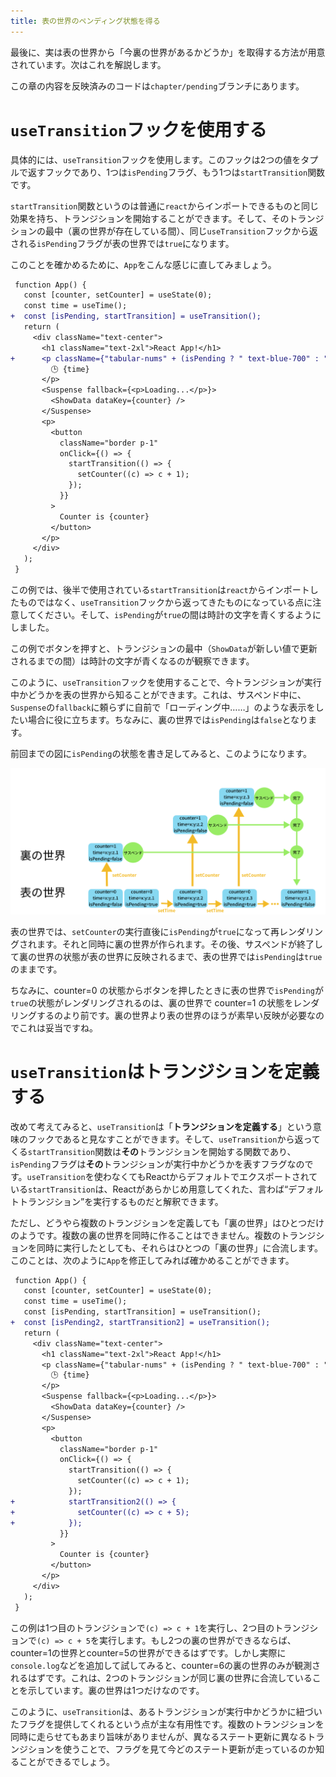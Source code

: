 ```yaml
---
title: 表の世界のペンディング状態を得る
---
```


最後に、実は表の世界から「今裏の世界があるかどうか」を取得する方法が用意されています。次はこれを解説します。

この章の内容を反映済みのコードは`chapter/pending`ブランチにあります。

# `useTransition`フックを使用する

具体的には、`useTransition`フックを使用します。このフックは2つの値をタプルで返すフックであり、1つは`isPending`フラグ、もう1つは`startTransition`関数です。

`startTransition`関数というのは普通に`react`からインポートできるものと同じ効果を持ち、トランジションを開始することができます。そして、そのトランジションの最中（裏の世界が存在している間）、同じ`useTransition`フックから返される`isPending`フラグが表の世界では`true`になります。

このことを確かめるために、`App`をこんな感じに直してみましょう。

```diff tsx
 function App() {
   const [counter, setCounter] = useState(0);
   const time = useTime();
+  const [isPending, startTransition] = useTransition();
   return (
     <div className="text-center">
       <h1 className="text-2xl">React App!</h1>
+      <p className={"tabular-nums" + (isPending ? " text-blue-700" : "")}>
         🕒 {time}
       </p>
       <Suspense fallback={<p>Loading...</p>}>
         <ShowData dataKey={counter} />
       </Suspense>
       <p>
         <button
           className="border p-1"
           onClick={() => {
             startTransition(() => {
               setCounter((c) => c + 1);
             });
           }}
         >
           Counter is {counter}
         </button>
       </p>
     </div>
   );
 }
```

この例では、後半で使用されている`startTransition`は`react`からインポートしたものではなく、`useTransition`フックから返ってきたものになっている点に注意してください。そして、`isPending`が`true`の間は時計の文字を青くするようにしました。

この例でボタンを押すと、トランジションの最中（`ShowData`が新しい値で更新されるまでの間）は時計の文字が青くなるのが観察できます。

このように、`useTransition`フックを使用することで、今トランジションが実行中かどうかを表の世界から知ることができます。これは、サスペンド中に、`Suspense`の`fallback`に頼らずに自前で「ローディング中……」のような表示をしたい場合に役に立ちます。ちなみに、裏の世界では`isPending`は`false`となります。

前回までの図に`isPending`の状態を書き足してみると、このようになります。

![isPendingの状態を書き足した図](/images/react-concurrent-handson-2/pending-1.png)

表の世界では、`setCounter`の実行直後に`isPending`が`true`になって再レンダリングされます。それと同時に裏の世界が作られます。その後、サスペンドが終了して裏の世界の状態が表の世界に反映されるまで、表の世界では`isPending`は`true`のままです。

ちなみに、counter=0 の状態からボタンを押したときに表の世界で`isPending`が`true`の状態がレンダリングされるのは、裏の世界で counter=1 の状態をレンダリングするのより前です。裏の世界より表の世界のほうが素早い反映が必要なのでこれは妥当ですね。

# `useTransition`はトランジションを定義する

改めて考えてみると、`useTransition`は「**トランジションを定義する**」という意味のフックであると見なすことができます。そして、`useTransition`から返ってくる`startTransition`関数は**その**トランジションを開始する関数であり、`isPending`フラグは**その**トランジションが実行中かどうかを表すフラグなのです。`useTransition`を使わなくてもReactからデフォルトでエクスポートされている`startTransition`は、Reactがあらかじめ用意してくれた、言わば“デフォルトトランジション”を実行するものだと解釈できます。

ただし、どうやら複数のトランジションを定義しても「裏の世界」はひとつだけのようです。複数の裏の世界を同時に作ることはできません。複数のトランジションを同時に実行したとしても、それらはひとつの「裏の世界」に合流します。このことは、次のように`App`を修正してみれば確かめることができます。

```diff tsx
 function App() {
   const [counter, setCounter] = useState(0);
   const time = useTime();
   const [isPending, startTransition] = useTransition();
+  const [isPending2, startTransition2] = useTransition();
   return (
     <div className="text-center">
       <h1 className="text-2xl">React App!</h1>
       <p className={"tabular-nums" + (isPending ? " text-blue-700" : "")}>
         🕒 {time}
       </p>
       <Suspense fallback={<p>Loading...</p>}>
         <ShowData dataKey={counter} />
       </Suspense>
       <p>
         <button
           className="border p-1"
           onClick={() => {
             startTransition(() => {
               setCounter((c) => c + 1);
             });
+            startTransition2(() => {
+              setCounter((c) => c + 5);
+            });
           }}
         >
           Counter is {counter}
         </button>
       </p>
     </div>
   );
 }
```

この例は1つ目のトランジションで`(c) => c + 1`を実行し、2つ目のトランジションで`(c) => c + 5`を実行します。もし2つの裏の世界ができるならば、counter=1の世界とcounter=5の世界ができるはずです。しかし実際に`console.log`などを追加して試してみると、counter=6の裏の世界のみが観測されるはずです。これは、2つのトランジションが同じ裏の世界に合流していることを示しています。裏の世界は1つだけなのです。

このように、`useTransition`は、あるトランジションが実行中かどうかに紐づいたフラグを提供してくれるという点が主な有用性です。複数のトランジションを同時に走らせてもあまり旨味がありませんが、異なるステート更新に異なるトランジションを使うことで、フラグを見て今どのステート更新が走っているのか知ることができるでしょう。